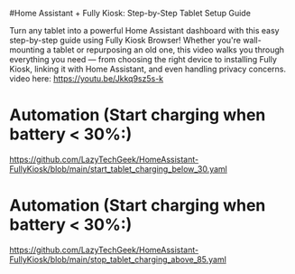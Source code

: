 #Home Assistant + Fully Kiosk: Step-by-Step Tablet Setup Guide

Turn any tablet into a powerful Home Assistant dashboard with this easy step-by-step guide using Fully Kiosk Browser! Whether you're wall-mounting a tablet or repurposing an old one, this video walks you through everything you need — from choosing the right device to installing Fully Kiosk, linking it with Home Assistant, and even handling privacy concerns.
video here: https://youtu.be/Jkkq9sz5s-k

# Automation (Start charging when battery < 30%:)
https://github.com/LazyTechGeek/HomeAssistant-FullyKiosk/blob/main/start_tablet_charging_below_30.yaml

# Automation (Start charging when battery < 30%:)
https://github.com/LazyTechGeek/HomeAssistant-FullyKiosk/blob/main/stop_tablet_charging_above_85.yaml
